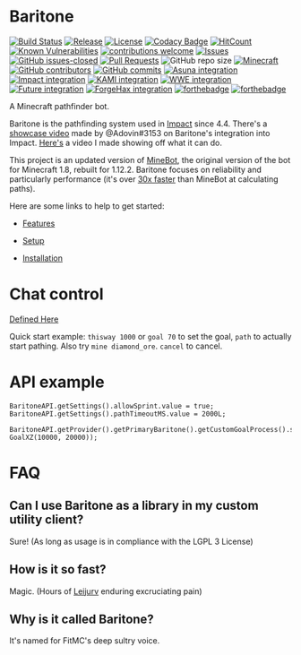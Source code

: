 # Baritone
[![Build Status](https://travis-ci.com/cabaletta/baritone.svg?branch=master)](https://travis-ci.com/cabaletta/baritone)
[![Release](https://img.shields.io/github/release/cabaletta/baritone.svg)](https://github.com/cabaletta/baritone/releases)
[![License](https://img.shields.io/badge/license-LGPL--3.0-green.svg)](LICENSE)
[![Codacy Badge](https://api.codacy.com/project/badge/Grade/a73d037823b64a5faf597a18d71e3400)](https://www.codacy.com/app/leijurv/baritone?utm_source=github.com&amp;utm_medium=referral&amp;utm_content=cabaletta/baritone&amp;utm_campaign=Badge_Grade)
[![HitCount](http://hits.dwyl.com/cabaletta/baritone.svg)](http://hits.dwyl.com/cabaletta/baritone)
[![Known Vulnerabilities](https://snyk.io/test/github/cabaletta/baritone/badge.svg?targetFile=build.gradle)](https://snyk.io/test/github/cabaletta/baritone?targetFile=build.gradle)
[![contributions welcome](https://img.shields.io/badge/contributions-welcome-brightgreen.svg?style=flat)](https://github.com/cabaletta/baritone/issues)
[![Issues](https://img.shields.io/github/issues/cabaletta/baritone.svg)](https://github.com/cabaletta/baritone/issues/)
[![GitHub issues-closed](https://img.shields.io/github/issues-closed/cabaletta/baritone.svg)](https://github.com/cabaletta/baritone/issues?q=is%3Aissue+is%3Aclosed)
[![Pull Requests](https://img.shields.io/github/issues-pr/cabaletta/baritone.svg)](https://github.com/cabaletta/baritone/pulls/)
![GitHub repo size](https://img.shields.io/github/repo-size/cabaletta/baritone.svg)
[![Minecraft](https://img.shields.io/badge/MC-1.12.2-green.svg)](https://minecraft.gamepedia.com/1.12.2)
[![GitHub contributors](https://img.shields.io/github/contributors/cabaletta/baritone.svg)](https://github.com/cabaletta/baritone/graphs/contributors/)
[![GitHub commits](https://img.shields.io/github/commits-since/cabaletta/baritone/v1.0.0.svg)](https://github.com/cabaletta/baritone/commit/)
[![Asuna integration](https://img.shields.io/badge/Asuna%20integration-builder%20branch-brightgreen.svg)](https://github.com/EmotionalLove/Asuna/)
[![Impact integration](https://img.shields.io/badge/Impact%20integration-v1.0.0--hotfix--4-green.svg)](https://impactdevelopment.github.io/)
[![KAMI integration](https://img.shields.io/badge/KAMI%20integration-v1.0.0-orange.svg)](https://github.com/zeroeightysix/KAMI/)
[![WWE integration](https://img.shields.io/badge/WWE%20%22integration%22-v1.0.0%3F%3F%20smh%20license%20violations-orange.svg)](https://wweclient.com/)
[![Future integration](https://img.shields.io/badge/Future%20integration-Soon™%3F%3F%3F-red.svg)](https://futureclient.net/)
[![ForgeHax integration](https://img.shields.io/badge/ForgeHax%20integration-Soon™-red.svg)](https://github.com/fr1kin/ForgeHax)
[![forthebadge](https://forthebadge.com/images/badges/built-with-swag.svg)](http://forthebadge.com)
[![forthebadge](https://forthebadge.com/images/badges/mom-made-pizza-rolls.svg)](http://forthebadge.com)


A Minecraft pathfinder bot. 

Baritone is the pathfinding system used in [Impact](https://impactdevelopment.github.io/) since 4.4. There's a [showcase video](https://www.youtube.com/watch?v=yI8hgW_m6dQ) made by @Adovin#3153 on Baritone's integration into Impact. [Here's](https://www.youtube.com/watch?v=StquF69-_wI) a video I made showing off what it can do.

This project is an updated version of [MineBot](https://github.com/leijurv/MineBot/),
the original version of the bot for Minecraft 1.8, rebuilt for 1.12.2. Baritone focuses on reliability and particularly performance (it's over [30x faster](https://github.com/cabaletta/baritone/pull/180#issuecomment-423822928) than MineBot at calculating paths).

Here are some links to help to get started:

- [Features](FEATURES.md)

- [Setup](SETUP.md)

- [Installation](INSTALL.md)

# Chat control
[Defined Here](src/main/java/baritone/utils/ExampleBaritoneControl.java)

Quick start example: `thisway 1000` or `goal 70` to set the goal, `path` to actually start pathing. Also try `mine diamond_ore`. `cancel` to cancel.

# API example

```
BaritoneAPI.getSettings().allowSprint.value = true;
BaritoneAPI.getSettings().pathTimeoutMS.value = 2000L;

BaritoneAPI.getProvider().getPrimaryBaritone().getCustomGoalProcess().setGoalAndPath(new GoalXZ(10000, 20000));
```

# FAQ

## Can I use Baritone as a library in my custom utility client?

Sure! (As long as usage is in compliance with the LGPL 3 License)

## How is it so fast?

Magic. (Hours of [Leijurv](https://github.com/leijurv) enduring excruciating pain)

## Why is it called Baritone?

It's named for FitMC's deep sultry voice. 
